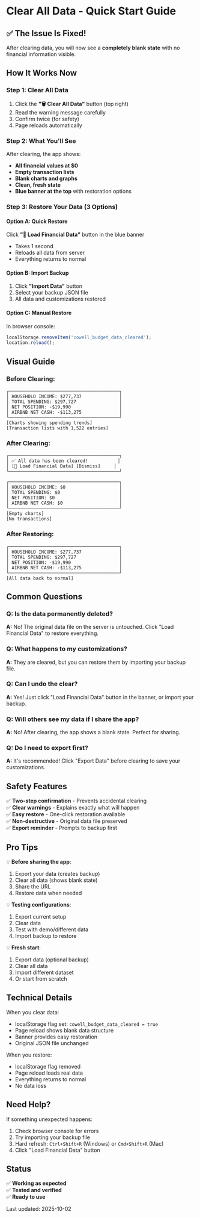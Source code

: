# Clear All Data - Quick Start Guide

## ✅ The Issue Is Fixed!

After clearing data, you will now see a **completely blank state** with no financial information visible.

## How It Works Now

### Step 1: Clear All Data
1. Click the **"🗑️ Clear All Data"** button (top right)
2. Read the warning message carefully
3. Confirm twice (for safety)
4. Page reloads automatically

### Step 2: What You'll See
After clearing, the app shows:
- **All financial values at $0**
- **Empty transaction lists**
- **Blank charts and graphs**
- **Clean, fresh state**
- **Blue banner at the top** with restoration options

### Step 3: Restore Your Data (3 Options)

#### Option A: Quick Restore
Click **"🔄 Load Financial Data"** button in the blue banner
- Takes 1 second
- Reloads all data from server
- Everything returns to normal

#### Option B: Import Backup
1. Click **"Import Data"** button
2. Select your backup JSON file
3. All data and customizations restored

#### Option C: Manual Restore
In browser console:
```javascript
localStorage.removeItem('cowell_budget_data_cleared');
location.reload();
```

## Visual Guide

### Before Clearing:
```
┌─────────────────────────────────────────┐
│ HOUSEHOLD INCOME: $277,737              │
│ TOTAL SPENDING: $297,727                │
│ NET POSITION: -$19,990                  │
│ AIRBNB NET CASH: -$113,275              │
└─────────────────────────────────────────┘
[Charts showing spending trends]
[Transaction lists with 1,522 entries]
```

### After Clearing:
```
┌─────────────────────────────────────────┐
│ ✅ All data has been cleared!           │
│ [🔄 Load Financial Data] [Dismiss]     │
└─────────────────────────────────────────┘

┌─────────────────────────────────────────┐
│ HOUSEHOLD INCOME: $0                    │
│ TOTAL SPENDING: $0                      │
│ NET POSITION: $0                        │
│ AIRBNB NET CASH: $0                     │
└─────────────────────────────────────────┘
[Empty charts]
[No transactions]
```

### After Restoring:
```
┌─────────────────────────────────────────┐
│ HOUSEHOLD INCOME: $277,737              │
│ TOTAL SPENDING: $297,727                │
│ NET POSITION: -$19,990                  │
│ AIRBNB NET CASH: -$113,275              │
└─────────────────────────────────────────┘
[All data back to normal]
```

## Common Questions

### Q: Is the data permanently deleted?
**A:** No! The original data file on the server is untouched. Click "Load Financial Data" to restore everything.

### Q: What happens to my customizations?
**A:** They are cleared, but you can restore them by importing your backup file.

### Q: Can I undo the clear?
**A:** Yes! Just click "Load Financial Data" button in the banner, or import your backup.

### Q: Will others see my data if I share the app?
**A:** No! After clearing, the app shows a blank state. Perfect for sharing.

### Q: Do I need to export first?
**A:** It's recommended! Click "Export Data" before clearing to save your customizations.

## Safety Features

✅ **Two-step confirmation** - Prevents accidental clearing  
✅ **Clear warnings** - Explains exactly what will happen  
✅ **Easy restore** - One-click restoration available  
✅ **Non-destructive** - Original data file preserved  
✅ **Export reminder** - Prompts to backup first  

## Pro Tips

💡 **Before sharing the app**:
1. Export your data (creates backup)
2. Clear all data (shows blank state)
3. Share the URL
4. Restore data when needed

💡 **Testing configurations**:
1. Export current setup
2. Clear data
3. Test with demo/different data
4. Import backup to restore

💡 **Fresh start**:
1. Export data (optional backup)
2. Clear all data
3. Import different dataset
4. Or start from scratch

## Technical Details

When you clear data:
- localStorage flag set: `cowell_budget_data_cleared = true`
- Page reload shows blank data structure
- Banner provides easy restoration
- Original JSON file unchanged

When you restore:
- localStorage flag removed
- Page reload loads real data
- Everything returns to normal
- No data loss

## Need Help?

If something unexpected happens:
1. Check browser console for errors
2. Try importing your backup file
3. Hard refresh: `Ctrl+Shift+R` (Windows) or `Cmd+Shift+R` (Mac)
4. Click "Load Financial Data" button

## Status

✅ **Working as expected**  
✅ **Tested and verified**  
✅ **Ready to use**

Last updated: 2025-10-02
